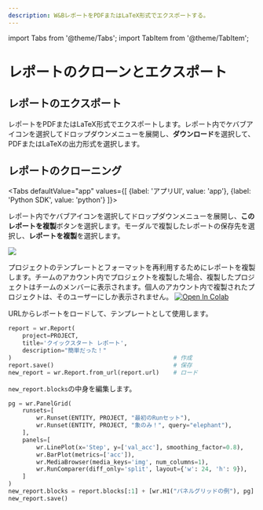 ```yaml
---
description: W&BレポートをPDFまたはLaTeX形式でエクスポートする。
---
```

import Tabs from '@theme/Tabs';
import TabItem from '@theme/TabItem';

# レポートのクローンとエクスポート

<head>
  <title>W&Bレポートのクローンとエクスポート</title>
</head>

## レポートのエクスポート

レポートをPDFまたはLaTeX形式でエクスポートします。レポート内でケバブアイコンを選択してドロップダウンメニューを展開し、**ダウンロード**を選択して、PDFまたはLaTeXの出力形式を選択します。

## レポートのクローニング

<Tabs
  defaultValue="app"
  values={[
    {label: 'アプリUI', value: 'app'},
    {label: 'Python SDK', value: 'python'}
  ]}>
  <TabItem value="app">

レポート内でケバブアイコンを選択してドロップダウンメニューを展開し、**このレポートを複製**ボタンを選択します。モーダルで複製したレポートの保存先を選択し、**レポートを複製**を選択します。

![](@site/static/images/reports/clone_reports.gif)

プロジェクトのテンプレートとフォーマットを再利用するためにレポートを複製します。チームのアカウント内でプロジェクトを複製した場合、複製したプロジェクトはチームのメンバーに表示されます。個人のアカウント内で複製されたプロジェクトは、そのユーザーにしか表示されません。
  </TabItem>
  <TabItem value="python">
[![Open In Colab](https://colab.research.google.com/assets/colab-badge.svg)](http://wandb.me/report\_api)

URLからレポートをロードして、テンプレートとして使用します。

```python
report = wr.Report(
    project=PROJECT,
    title='クイックスタート レポート',
    description="簡単だった！"
)                                              # 作成
report.save()                                  # 保存
new_report = wr.Report.from_url(report.url)    # ロード
```

`new_report.blocks`の中身を編集します。

```python
pg = wr.PanelGrid(
    runsets=[
        wr.Runset(ENTITY, PROJECT, "最初のRunセット"),
        wr.Runset(ENTITY, PROJECT, "象のみ！", query="elephant"),
    ],
    panels=[
        wr.LinePlot(x='Step', y=['val_acc'], smoothing_factor=0.8),
        wr.BarPlot(metrics=['acc']),
        wr.MediaBrowser(media_keys='img', num_columns=1),
        wr.RunComparer(diff_only='split', layout={'w': 24, 'h': 9}),
    ]
)
new_report.blocks = report.blocks[:1] + [wr.H1("パネルグリッドの例"), pg] + report.blocks[1:]
new_report.save()
```
  </TabItem>
</Tabs>